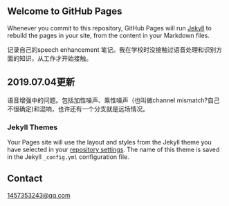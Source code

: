 ## Welcome to GitHub Pages

Whenever you commit to this repository, GitHub Pages will run [Jekyll](https://jekyllrb.com/) to rebuild the pages in your site, from the content in your Markdown files.

记录自己的speech enhancement 笔记。我在学校时没接触过语音处理和识别方面的知识，从工作才开始接触。

## 2019.07.04更新

语音增强中的问题。包括加性噪声、乘性噪声（也叫做channel mismatch?自己不很确定)和混响，也许还有一个分支就是远场情况。



### Jekyll Themes

Your Pages site will use the layout and styles from the Jekyll theme you have selected in your [repository settings](https://github.com/panxin801/panxin801.github.io/settings). The name of this theme is saved in the Jekyll `_config.yml` configuration file.

## Contact 

1457353243@qq.com